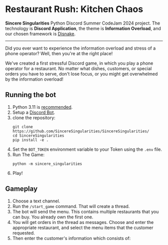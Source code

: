 # Restaurant Rush: Kitchen Chaos

**Sincere Singularities** Python Discord Summer CodeJam 2024 project.
The technology is **Discord Application**, the theme is **Information Overload**, and our chosen framework
is [Disnake](https://github.com/DisnakeDev/disnake/).

---

Did you ever want to experience the information overload and stress of a phone operator?
Well, then you're at the right place!

We've created a first stressful Discord game, in which you play a phone operator for a restaurant.
No matter what dishes, customers, or special orders you have to serve, don't lose focus, or you might get overwhelmed by
the information overload!

## Running the bot

1. Python 3.11 is [recommended](https://github.com/DisnakeDev/disnake/pull/1135#issuecomment-1847303628).
2. Setup a [Discord Bot](https://docs.disnake.dev/en/stable/discord.html). <!-- TODO: explain better once we have an idea on how the bot works (e.g. what permissions are required) -->
3. clone the repository:
   ```shell
   git clone https://github.com/SincereSingularities/SincereSingularities/
   cd SincereSingularities
   pip install -e .
   ```
4. Set the `BOT_TOKEN` environment variable to your Token using the `.env` file.
5. Run The Game:
   ```shell
   python -m sincere_singularities
   ```
6. Play!

## Gameplay

1. Choose a text channel.
2. Run the `/start_game` command. That will create a thread.
3. The bot will send the menu. This contains multiple restaurants that you can buy. You already own the first one.
4. You will get orders in the thread as messages. Choose and enter the appropriate restaurant, and select the menu items that the customer requested.
5. Then enter the customer's information which consists of:
